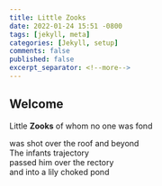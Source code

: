 ```yaml
---
title: Little Zooks
date: 2022-01-24 15:51 -0800
tags: [jekyll, meta]
categories: [Jekyll, setup]
comments: false
published: false
excerpt_separator: <!--more-->
---
```


## Welcome

Little **Zooks** of whom no one was fond  
<!--more-->
was shot over the roof and beyond  
The infants trajectory  
passed him over the rectory  
and into a lily choked pond  
